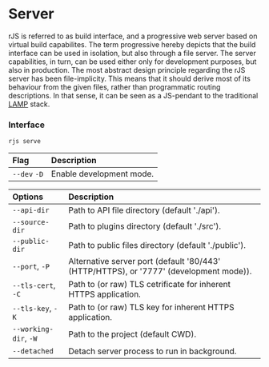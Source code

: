 # Server

rJS is referred to as build interface, and a progressive web server based on virtual build capabilites. The term progressive hereby depicts that the build interface can be used in isolation, but also through a file server. The server capabilities, in turn, can be used either only for development purposes, but also in production. The most abstract design principle regarding the rJS server has been file-implicity. This means that it should derive most of its behaviour from the given files, rather than programmatic routing descriptions. In that sense, it can be seen as a JS-pendant to the traditional [L<u>A</u>M<u>P</u>](https://www.ibm.com/topics/lamp-stack) stack.

### Interface

``` console
rjs serve
```

| Flag | Description |
| :- | :- |
| `--dev` `-D` | Enable development mode. |

| Options | Description |
| :- | :- |
| `--api-dir` | Path to API file directory (default './api'). |
| `--source-dir` | Path to plugins directory (default './src'). |
| `--public-dir` | Path to public files directory (default './public'). |
| `--port`, `-P` | Alternative server port (default '80/443' (HTTP/HTTPS), or '7777' (development mode)). |
| `--tls-cert`, `-C` | Path to (or raw) TLS cetrificate for inherent HTTPS application. |
| `--tls-key`, `-K` | Path to (or raw) TLS key for inherent HTTPS application. |
| `--working-dir`, `-W` | Path to the project (default CWD). |
| `--detached` | Detach server process to run in background. |